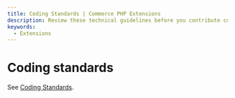 ```yaml
---
title: Coding Standards | Commerce PHP Extensions
description: Review these technical guidelines before you contribute code to Adobe Commerce and Magento Open Source projects.
keywords:
  - Extensions
---
```


# Coding standards

See [Coding Standards](/coding-standards/).
